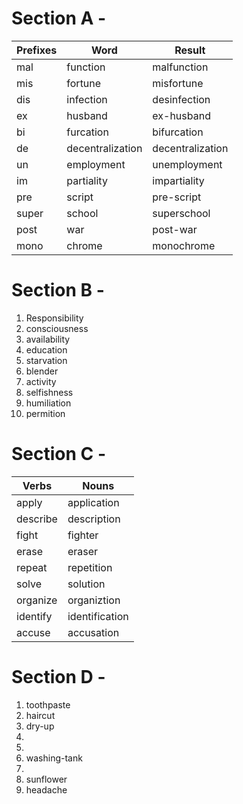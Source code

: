 # Section A - 

| Prefixes | Word             | Result           |
| -------- | ---------------- | ---------------- |
| mal      | function         | malfunction      |
| mis      | fortune          | misfortune       |
| dis      | infection        | desinfection     |
| ex       | husband          | ex-husband       |
| bi       | furcation        | bifurcation      |
| de       | decentralization | decentralization |
| un       | employment       | unemployment     |
| im       | partiality       | impartiality     |
| pre      | script           | pre-script       |
| super    | school           | superschool      |
| post     | war              | post-war         |
| mono     | chrome           | monochrome       |

# Section B - 
1. Responsibility
2. consciousness
3. availability
4. education
5. starvation
6. blender
7. activity
8. selfishness
9. humiliation
10. permition

# Section C - 

| Verbs    | Nouns          |
| -------- | -------------- |
| apply    | application    |
| describe | description    |
| fight    | fighter        |
| erase    | eraser         |
| repeat   | repetition     |
| solve    | solution       |
| organize | organiztion    |
| identify | identification |
| accuse   | accusation     |

# Section D -

1. toothpaste
2. haircut
3. dry-up
4. 
5. 
6. washing-tank
7. 
8. sunflower
9. headache
